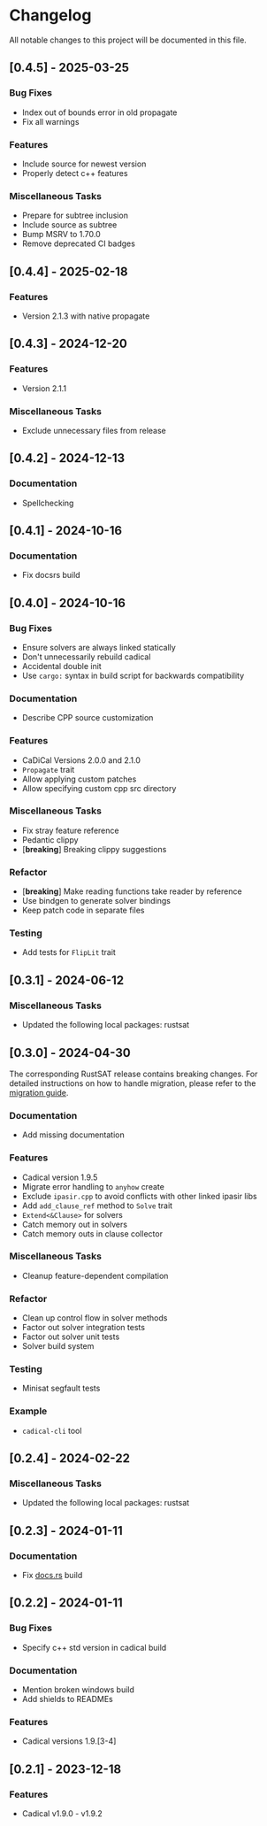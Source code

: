 # Changelog

All notable changes to this project will be documented in this file.

## [0.4.5] - 2025-03-25

### Bug Fixes

- Index out of bounds error in old propagate
- Fix all warnings

### Features

- Include source for newest version
- Properly detect c++ features

### Miscellaneous Tasks

- Prepare for subtree inclusion
- Include source as subtree
- Bump MSRV to 1.70.0
- Remove deprecated CI badges

<!-- generated by git-cliff -->
## [0.4.4] - 2025-02-18

### Features

- Version 2.1.3 with native propagate

<!-- generated by git-cliff -->
## [0.4.3] - 2024-12-20

### Features

- Version 2.1.1

### Miscellaneous Tasks

- Exclude unnecessary files from release

<!-- generated by git-cliff -->
## [0.4.2] - 2024-12-13

### Documentation

- Spellchecking

<!-- generated by git-cliff -->
## [0.4.1] - 2024-10-16

### Documentation

- Fix docsrs build

<!-- generated by git-cliff -->
## [0.4.0] - 2024-10-16

### Bug Fixes

- Ensure solvers are always linked statically
- Don't unnecessarily rebuild cadical
- Accidental double init
- Use `cargo:` syntax in build script for backwards compatibility

### Documentation

- Describe CPP source customization

### Features

- CaDiCal Versions 2.0.0 and 2.1.0
- `Propagate` trait
- Allow applying custom patches
- Allow specifying custom cpp src directory

### Miscellaneous Tasks

- Fix stray feature reference
- Pedantic clippy
- [**breaking**] Breaking clippy suggestions

### Refactor

- [**breaking**] Make reading functions take reader by reference
- Use bindgen to generate solver bindings
- Keep patch code in separate files

### Testing

- Add tests for `FlipLit` trait

<!-- generated by git-cliff -->
## [0.3.1] - 2024-06-12

### Miscellaneous Tasks

- Updated the following local packages: rustsat

<!-- generated by git-cliff -->
## [0.3.0] - 2024-04-30

The corresponding RustSAT release contains breaking changes. For detailed
instructions on how to handle migration, please refer to the [migration
guide](https://github.com/chrjabs/rustsat/blob/main/docs/0-5-0-migration-guide.md).

### Documentation

- Add missing documentation

### Features

- Cadical version 1.9.5
- Migrate error handling to `anyhow` create
- Exclude `ipasir.cpp` to avoid conflicts with other linked ipasir libs
- Add `add_clause_ref` method to `Solve` trait
- `Extend<&Clause>` for solvers
- Catch memory out in solvers
- Catch memory outs in clause collector

### Miscellaneous Tasks

- Cleanup feature-dependent compilation

### Refactor

- Clean up control flow in solver methods
- Factor out solver integration tests
- Factor out solver unit tests
- Solver build system

### Testing

- Minisat segfault tests

### Example

- `cadical-cli` tool

<!-- generated by git-cliff -->
## [0.2.4] - 2024-02-22

### Miscellaneous Tasks

- Updated the following local packages: rustsat

<!-- generated by git-cliff -->
<!-- generated by git-cliff -->
## [0.2.3] - 2024-01-11

### Documentation

- Fix [docs.rs](https://docs.rs/rustsat-cadical) build

## [0.2.2] - 2024-01-11

### Bug Fixes

- Specify c++ std version in cadical build

### Documentation

- Mention broken windows build
- Add shields to READMEs

### Features

- Cadical versions 1.9.[3-4]

<!-- generated by git-cliff -->
## [0.2.1] - 2023-12-18

### Features

- Cadical v1.9.0 - v1.9.2

<!-- generated by git-cliff -->
